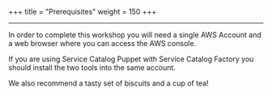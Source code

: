+++
title = "Prerequisites"
weight = 150
+++

---


In order to complete this workshop you will need a single AWS Account and a web browser where 
you can access the AWS console.

If you are using Service Catalog Puppet with Service Catalog Factory you should install the two
tools into the same account.

We also recommend a tasty set of biscuits and a cup of tea!